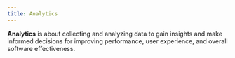 ```yaml
---
title: Analytics 
---
```


**Analytics** is about collecting and analyzing data to gain insights and make informed decisions for improving performance, user experience, and overall software effectiveness.